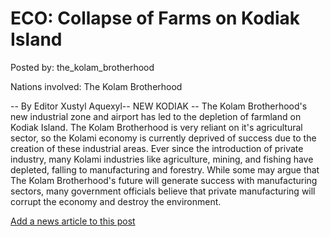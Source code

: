 # ECO: Collapse of Farms on Kodiak Island

Posted by: the_kolam_brotherhood

Nations involved: The Kolam Brotherhood

-- By Editor Xustyl Aquexyl-- 
NEW KODIAK -- The Kolam Brotherhood's new industrial zone and airport has led to the depletion of farmland on Kodiak Island. The Kolam Brotherhood is very reliant on it's agricultural sector, so the Kolami economy is currently deprived of success due to the creation of these industrial areas. Ever since the introduction of private industry, many Kolami industries like agriculture, mining, and fishing have depleted, falling to manufacturing and forestry. While some may argue that The Kolam Brotherhood's future will generate success with manufacturing sectors, many government officials believe that private manufacturing will corrupt the economy and destroy the environment.

[Add a news article to this post](http://solborg.xyz/rp/admin.php?event=2016-11-12_collapse-of-farms-on-kodiak-island-the_kolam_brotherhood)


